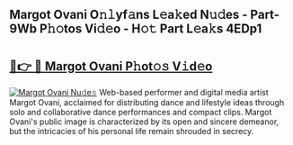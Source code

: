 ## Margot Ovani O𝚗𝚕yf𝚊ns L𝚎a𝚔ed N𝚞𝚍es - Part-9Wb P𝚑𝚘tos Vi𝚍𝚎o - H𝚘𝚝 Part L𝚎a𝚔s 4EDp1

# <h2><a href="http://kf5w3nl.oniu.top/?m=Margot+Ovani">🔗👉 🔴 Margot Ovani P𝚑ot𝚘𝚜 V𝚒d𝚎o</a></h2>

[![Margot Ovani Nu𝚍e𝚜](https://i.imgur.com/0qMVB7G.gif)](http://kf5w3nl.oniu.top/?m=Margot+Ovani)
Web-based performer and digital media artist Margot Ovani, acclaimed for distributing dance and lifestyle ideas through solo and collaborative dance performances and compact clips. Margot Ovani's public image is characterized by its open and sincere demeanor, but the intricacies of his personal life remain shrouded in secrecy.  
